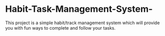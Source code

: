 # Habit-Task-Management-System-
This project is a simple habit/track management system which will provide you with fun ways to complete and follow your tasks. 
